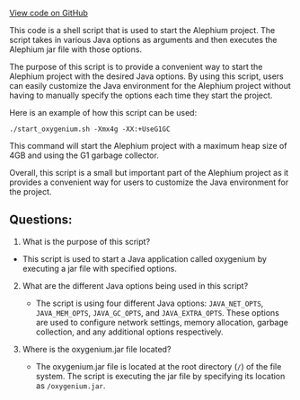 [View code on GitHub](https://github.com/oxygenium/oxygenium/docker/release/entrypoint.sh)

This code is a shell script that is used to start the Alephium project. The script takes in various Java options as arguments and then executes the Alephium jar file with those options. 

The purpose of this script is to provide a convenient way to start the Alephium project with the desired Java options. By using this script, users can easily customize the Java environment for the Alephium project without having to manually specify the options each time they start the project. 

Here is an example of how this script can be used:

```
./start_oxygenium.sh -Xmx4g -XX:+UseG1GC
```

This command will start the Alephium project with a maximum heap size of 4GB and using the G1 garbage collector. 

Overall, this script is a small but important part of the Alephium project as it provides a convenient way for users to customize the Java environment for the project.
## Questions: 
 1. What is the purpose of this script?
   - This script is used to start a Java application called oxygenium by executing a jar file with specified options.

2. What are the different Java options being used in this script?
   - The script is using four different Java options: `JAVA_NET_OPTS`, `JAVA_MEM_OPTS`, `JAVA_GC_OPTS`, and `JAVA_EXTRA_OPTS`. These options are used to configure network settings, memory allocation, garbage collection, and any additional options respectively.

3. Where is the oxygenium.jar file located?
   - The oxygenium.jar file is located at the root directory (`/`) of the file system. The script is executing the jar file by specifying its location as `/oxygenium.jar`.